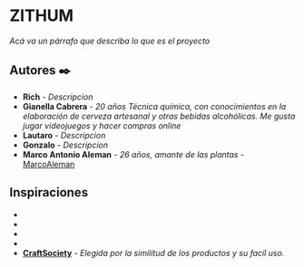 # ZITHUM

_Acá va un párrafo que describa lo que es el proyecto_

## Autores ✒️

* **Rich** - *Descripcion*
* **Gianella Cabrera** - *20 años Técnica química, con conocimientos en la elaboración de cerveza artesanal y otras bebidas alcohólicas. Me gusta jugar videojuegos y hacer compras online*
* **Lautaro** - *Descripcion*
* **Gonzalo** - *Descripcion*
* **Marco Antonio Aleman** - *26 años, amante de las plantas* - [MarcoAleman](https://github.com/MarcoAleman)

## Inspiraciones 

*
*
*
*
* **[CraftSociety](https://www.craftsociety.com.ar)** - *Elegida por la similitud de los productos y su facíl uso.*